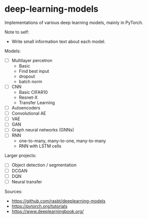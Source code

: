 # deep-learning-models
Implementations of various deep learning models, mainly in PyTorch.

Note to self:
- Write small information text about each model.

Models:
- [ ] Multilayer percetron
    - Basic
    - Find best input
    - dropout
    - batch norm
- [ ] CNN
    - Basic CIFAR10
    - Resnet-X
    - Transfer Learning
- [ ] Autoencoders
- [ ] Convolutional AE
- [ ] VAE
- [ ] GAN
- [ ] Graph neural networks (GNNs)
- [ ] RNN
    - one-to-many, many-to-one, many-to-many
    - RNN with LSTM cells


Larger projects:
- [ ] Object detection / segmentation
- [ ] DCGAN
- [ ] DQN
- [ ] Neural transfer

Sources:
- https://github.com/rasbt/deeplearning-models
- https://pytorch.org/tutorials
- https://www.deeplearningbook.org/
